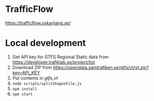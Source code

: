 # TrafficFlow
https://trafficflow.oskarjiang.se/

# Local development
1.  Get API key for GTFS Regional Static data from https://developer.trafiklab.se/project/list
1. Download ZIP from https://opendata.samtrafiken.se/gtfs/vt/vt.zip?key=API_KEY
1. Put contents in _gtfs_vt_
1. `node scripts/splitShapesFile.js`
1. `npm install`
1. `npm start`
